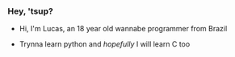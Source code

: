 ### Hey, 'tsup?

* Hi, I'm Lucas, an 18 year old wannabe programmer from Brazil

* Trynna learn python and _hopefully_ I will learn C too
